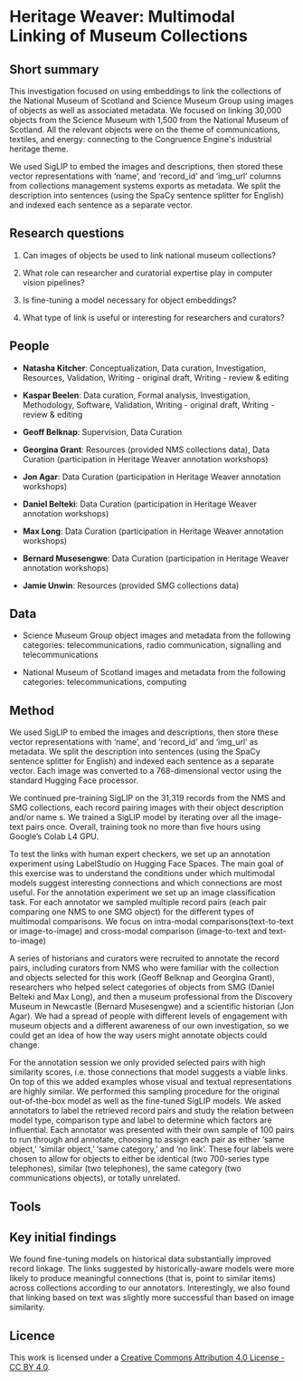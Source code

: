 # Heritage Weaver: Multimodal Linking of Museum Collections

## Short summary
This investigation focused on using embeddings to link the collections of the National Museum of Scotland and Science Museum Group using images of objects as well as associated metadata. We focused on linking 30,000 objects from the Science Museum with 1,500 from the National Museum of Scotland. All the relevant objects were on the theme of communications, textiles, and energy: connecting to the Congruence Engine's industrial heritage theme. 

We used SigLIP to embed the images and descriptions, then stored these vector representations with ‘name’, and ‘record_id’ and ‘img_url’ columns from collections management systems exports as metadata. We split the description into sentences (using the SpaCy sentence splitter for English) and indexed each sentence as a separate vector. 


## Research questions

1) Can images of objects be used to link national museum collections?

2) What role can researcher and curatorial expertise play in computer vision pipelines?

3) Is fine-tuning a model necessary for object embeddings?

4) What type of link is useful or interesting for researchers and curators?


## People 

- **Natasha Kitcher**: Conceptualization, Data curation, Investigation, Resources, Validation, Writing - original draft, Writing - review & editing 

- **Kaspar Beelen**: Data curation, Formal analysis, Investigation, Methodology, Software, Validation, Writing - original draft, Writing - review & editing

- **Geoff Belknap**: Supervision, Data Curation

- **Georgina Grant**: Resources (provided NMS collections data), Data Curation (participation in Heritage Weaver annotation workshops)

- **Jon Agar**: Data Curation (participation in Heritage Weaver annotation workshops)

- **Daniel Belteki**: Data Curation (participation in Heritage Weaver annotation workshops)

- **Max Long**: Data Curation (participation in Heritage Weaver annotation workshops)

- **Bernard Musesengwe**: Data Curation (participation in Heritage Weaver annotation workshops)

- **Jamie Unwin**: Resources (provided SMG collections data) 



## Data
- Science Museum Group object images and metadata from the following categories: telecommunications, radio communication, signalling and telecommunications

- National Museum of Scotland images and metadata from the following categories: telecommunications, computing 



## Method
We used SigLIP to embed the images and descriptions, then store these vector representations with ‘name’, and ‘record_id’ and ‘img_url’ as metadata. We split the description into sentences (using the SpaCy sentence splitter for English) and indexed each sentence as a separate vector. Each image was converted to a 768-dimensional vector using the standard Hugging Face processor.

We continued pre-training SigLIP on the 31,319 records from the NMS and SMG collections, each record pairing images with their object description and/or name s. We trained a SigLIP model by iterating over all the image-text pairs once.  Overall, training took no more than five hours using Google’s Colab L4 GPU. 

To test the links with human expert checkers, we set up an annotation experiment using LabelStudio on Hugging Face Spaces. The main goal of this exercise was to understand the conditions under which multimodal models suggest interesting connections and which connections are most useful. For the annotation experiment we set up an image classification task. For each annotator we sampled multiple record pairs (each pair comparing one NMS to one SMG object) for the different types of multimodal comparisons. We focus on intra-modal comparisons(text-to-text or image-to-image) and cross-modal comparison  (image-to-text and text-to-image)  

A series of historians and curators were recruited to annotate the record pairs, including curators from NMS who were familiar with the collection and objects selected for this work (Geoff Belknap and Georgina Grant), researchers who helped select categories of objects from SMG (Daniel Belteki and Max Long), and then a museum professional from the Discovery Museum in Newcastle (Bernard Musesengwe) and a scientific historian (Jon Agar). We had a spread of people with different levels of engagement with museum objects and a different awareness of our own investigation, so we could get an idea of how the way users might annotate objects could change. 

For the annotation session we only provided selected pairs with high similarity scores, i.e. those connections that model suggests a viable links. On top of this we added examples whose visual and textual representations are highly similar. We performed this sampling procedure for the original out-of-the-box model as well as the fine-tuned SigLIP models. We asked annotators to label the retrieved record pairs and study the relation between model type, comparison type and label to determine which factors are influential. Each annotator was presented with their own sample of 100 pairs to run through and annotate, choosing to assign each pair as either ‘same object,’ ‘similar object,’ ‘same category,’ and ‘no link’. These four labels were chosen to allow for objects to either be identical (two 700-series type telephones), similar (two telephones), the same category (two communications objects), or totally unrelated. 

## Tools



## Key initial findings
We found  fine-tuning models on historical data substantially improved record linkage. The links suggested by historically-aware models were more likely to produce meaningful connections (that is, point to similar items) across collections according to our annotators. Interestingly, we also found that linking based on text was slightly more successful than based on image similarity.


## Licence 
This work is licensed under a [Creative Commons Attribution 4.0 License - CC BY 4.0](https://creativecommons.org/licenses/by/4.0/).
